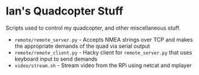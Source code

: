 Ian's Quadcopter Stuff
======================

Scripts used to control my quadcopter, and other miscellaneous stuff.

* `remote/remote_server.py` - Accepts NMEA strings over TCP and makes the appropriate demands of the quad via serial output
* `remote/remote_client.py` - Hacky client for `remote_server.py` that uses keyboard input to send demands
* `video/stream.sh` - Stream video from the RPi using netcat and mplayer
